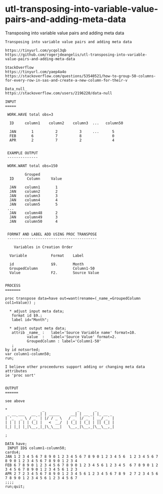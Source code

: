 # utl-transposing-into-variable-value-pairs-and-adding-meta-data
Transposing into variable value pairs and adding meta data

    Transposing into variable value pairs and adding meta data

    https://tinyurl.com/ycqol3qb
    https://github.com/rogerjdeangelis/utl-transposing-into-variable-value-pairs-and-adding-meta-data

    StackOverflow
    https://tinyurl.com/yaep4a4o
    https://stackoverflow.com/questions/53540521/how-to-group-50-columns-for-every-row-in-sas-and-create-a-new-column-for-their-v

    Data_null_
    https://stackoverflow.com/users/2196220/data-null

    INPUT
    =====

     WORK.HAVE total obs=3

      ID     column1    column2    column3  ...   column50

      JAN       1          2          3     ...      5
      FEB       6          7          8              0
      APR       2          7          2              4


     EXAMPLE OUTPUT
     --------------

     WORK.WANT total obs=150

             Grouped
      ID      Column     Value

      JAN    column1       1
      JAN    column2       2
      JAN    column3       3
      JAN    column4       4
      JAN    column5       5
     ...
      JAN    column48      2
      JAN    column49      3
      JAN    column50      4


     FORMAT AND LABEL ADD USING PROC TRANSPOSE
     -----------------------------------------

        Variables in Creation Order

      Variable           Format    Label

      id                 $9.       Month
      GroupedColumn                Column1-50
      Value              F2.       Source Value


    PROCESS
    =======

    proc transpose data=have out=want(rename=(_name_=GroupedColumn col1=Value)) ;

      * adjust input meta data;
       format id $9.;
       label id="Month";

      * adjust output meta data;
       attrib _name_ :   label='Source Variable name' format=10.
              value  :   label='Source Value' format=2.
              GroupedColumn : label='Column1-50'
       ;
    by id notsorted;
    var column1-column50;
    run;

    I believe other proceedures support adding or changing meta data attributes
    ie 'proc sort'


    OUTPUT
    ======

    see above

    *                _               _       _
     _ __ ___   __ _| | _____     __| | __ _| |_ __ _
    | '_ ` _ \ / _` | |/ / _ \   / _` |/ _` | __/ _` |
    | | | | | | (_| |   <  __/  | (_| | (_| | || (_| |
    |_| |_| |_|\__,_|_|\_\___|   \__,_|\__,_|\__\__,_|

    ;

    DATA have;
     INPUT ID$ column1-column50;
    cards4;
    JAN 1 2 3 4 5 6 7 8 9 0 1 2 3 4 5 6 7 8 9 0 1 2 3 4 5 6  1 2 3 4 5 6 7 8 9 0 1 2 3 4 5 6 7 8 9 0 1 2 3 4
    FEB 6 7 8 9 0 1 2 3 4 5 6 7 8 9 0 1 2 3 4 5 6 1 2 3 4 5  6 7 8 9 0 1 2 3 4 5 6 7 8 9 0 1 2 3 4 5 6 1 2 3
    APR 2 7 2 3 4 5 6 7 8 9 0 1 2 3 4 5 6 1 2 3 4 5 6 7 8 9  2 7 2 3 4 5 6 7 8 9 0 1 2 3 4 5 6 1 2 3 4 5 6 7
    ;;;;
    run;quit;




